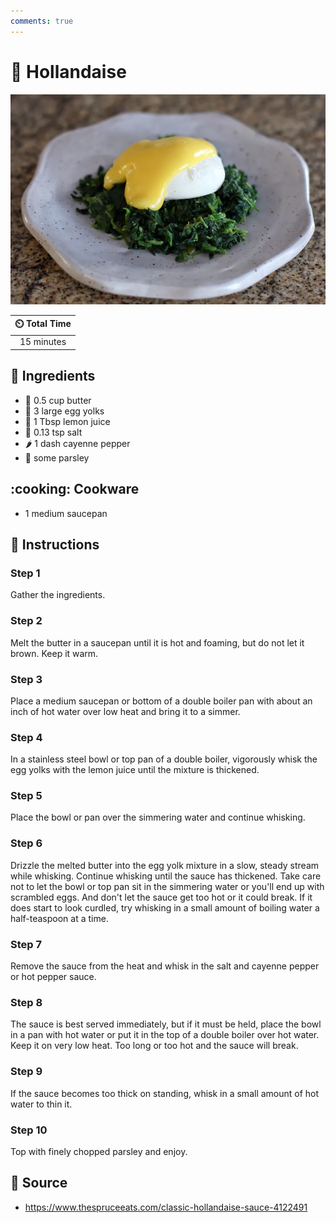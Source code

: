```yaml
---
comments: true
---
```

# :egg: Hollandaise

![Hollandaise](../../assets/images/hollandaise.jpg)

| :timer_clock: Total Time |
|:-----------------------: |
| 15 minutes |

## :salt: Ingredients

- :butter: 0.5 cup butter
- :egg: 3 large egg yolks
- :lemon: 1 Tbsp lemon juice
- :salt: 0.13 tsp salt
- :hot_pepper: 1 dash cayenne pepper
- :herb: some parsley

## :cooking: Cookware

- 1 medium saucepan

## :pencil: Instructions

### Step 1

Gather the ingredients.

### Step 2

Melt the butter in a saucepan until it is hot and foaming, but do not let it brown. Keep it warm.

### Step 3

Place a medium saucepan or bottom of a double boiler pan with about an inch of hot water over low heat and bring it to a
simmer.

### Step 4

In a stainless steel bowl or top pan of a double boiler, vigorously whisk the egg yolks with the lemon juice until the
mixture is thickened.

### Step 5

Place the bowl or pan over the simmering water and continue whisking.

### Step 6

Drizzle the melted butter into the egg yolk mixture in a slow, steady stream while whisking. Continue whisking until the
sauce has thickened. Take care not to let the bowl or top pan sit in the simmering water or you'll end up with scrambled
eggs. And don't let the sauce get too hot or it could break. If it does start to look curdled, try whisking in a small
amount of boiling water a half-teaspoon at a time.

### Step 7

Remove the sauce from the heat and whisk in the salt and cayenne pepper or hot pepper sauce.

### Step 8

The sauce is best served immediately, but if it must be held, place the bowl in a pan with hot water or put it in the
top of a double boiler over hot water. Keep it on very low heat. Too long or too hot and the sauce will break.

### Step 9

If the sauce becomes too thick on standing, whisk in a small amount of hot water to thin it.

### Step 10

Top with finely chopped parsley and enjoy.

## :link: Source

- <https://www.thespruceeats.com/classic-hollandaise-sauce-4122491>
